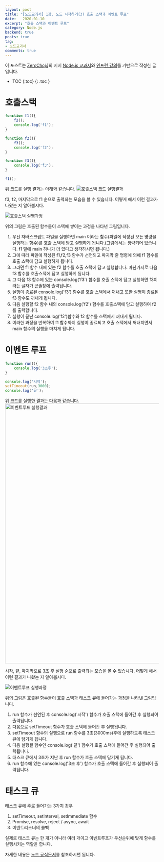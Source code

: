 ```yaml
---
layout: post
title: "[노드교과서] 1장. 노드 시작하기(3) 호출 스택과 이벤트 루프"
date:   2020-01-10
excerpt: "호출 스택과 이벤트 루프"
category: Node.js
backend: true
posts: true
tag:
- 노드교과서
comments: true
---
```

<div class="center">
    이 포스트는 <a href="https://www.zerocho.com" target="_blank">ZeroCho</a>님의 저서 <a href="https://www.zerocho.com/books" target="_blank">Node.js 교과서</a>와 <a href="https://www.inflearn.com/course/node-js-교과서" target="_blank">인프런 강의</a>를 기반으로 작성한 글입니다.
</div>

* TOC
{:toc}
{: .toc }

# 호출스택 
``` javascript
function f1(){
    f2();
    console.log('f1');
}

function f2(){
    f3();
    console.log('f2');
}

function f3(){
    console.log('f3');
}

f1();
```
위 코드를 실행 결과는 아래와 같습니다.
![호출스택 코드 실행결과](https://user-images.githubusercontent.com/51772104/72681556-1a957100-3b08-11ea-8d45-0f1e3ceb4d70.png)

f3, f2, 마지막으로 f1 순으로 출력되는 모습을 볼 수 있습니다. 어떻게 해서 이런 결과가 나왔는 지 알아봅시다.

![호출스택 실행과정](https://user-images.githubusercontent.com/51772104/72679401-25450b80-3af2-11ea-85f5-11e955295ba8.png)  

위의 그림은 호출된 함수들이 스택에 쌓이는 과정을 나타낸 그림입니다.  
1. 우선 자바스크립트 파일을 실행하면 main 이라는 함수(파일에 작성된 모든 명령을 실행하는 함수)를 호출 스택에 담고 실행하게 됩니다.(그림에서는 생략되어 있습니다. f1 밑에 main 하나가 더 있다고 생각하시면 됩니다.)  
2. 그에 따라 파일에 작성된 f1,f2,f3 함수가 선언되고 마지막 줄 명령에 의해 f1 함수를 호출 스택에 담고 실행하게 됩니다.  
3. 그러면 f1 함수 내에 있는 f2 함수를 호출 스택에 담고 실행합니다. 마찬가지로 다음 f3 함수를 호출스택에 담고 실행하게 됩니다.  
4. 그 다음 f3 함수에 있는 console.log('f3') 함수를 호출 스택에 담고 실행하면 f3이라는 글자가 콘솔창에 출력됩니다.  
5. 실행이 종료된 console.log('f3') 함수를 호출 스택에서 꺼내고 또한 실행이 종료된 f3 함수도 꺼내게 됩니다.  
6. 다음 실행할 f2 함수 내의 console.log('f2') 함수를 호출스택에 담고 실행하여 f2를 출력합니다.  
7. 실행이 끝난 console.log('f2')함수와 f2 함수를 스택에서 꺼내게 됩니다.  
8. 이러한 과정을 반복하여 f1 함수까지 실행이 종료되고 호출 스택에서 꺼내지면서 main 함수의 실행을 마치게 됩니다.  

# 이벤트 루프
``` javascript
function run(){
    console.log('3초후');
}

console.log('시작');
setTimeout(run,3000);
console.log('끝');
```
위 코드를 실행한 결과는 다음과 같습니다.
<img width="848" alt="이벤트루프 실행결과" src="https://user-images.githubusercontent.com/51772104/74639791-df8f6780-51b1-11ea-8a02-5448ec78b299.png">

시작, 끝, 마지막으로 3초 후 실행 순으로 출력되는 모습을 볼 수 있습니다. 어떻게 해서 이런 결과가 나왔는 지 알아봅시다.

![이벤트루프 실행과정](https://user-images.githubusercontent.com/51772104/74639785-dc947700-51b1-11ea-9536-9819c1e0c963.png)

위의 그림은 호출된 함수들이 호출 스택과 태스크 큐에 들어가는 과정을 나타낸 그림입니다. 
1. run 함수가 선언된 후 console.log('시작') 함수가 호출 스택에 들어간 후 실행되어 출력됩니다.
2. 다음으로 setTimeout 함수가 호출 스택에 들어간 후 실행됩니다.
3. setTimeout 함수의 실행으로 run 함수를 3초(3000ms)후에 실행하도록 태스크 큐에 담기게 됩니다.
4. 다음 실행될 함수인 console.log('끝') 함수가 호출 스택에 들어간 후 실행되어 출력됩니다.
5. 태스크 큐에서 3초가 지난 후 run 함수가 호출 스택에 담기게 됩니다.
6. run 함수에 있는 console.log('3초 후') 함수가 호출 스택에 들어간 후 실행되어 출력됩니다.

# 태스크 큐
태스크 큐에 주로 들어가는 3가지 경우
1. setTimeout, setInterval, setImmediate 함수
2. Promise, resolve, reject / async, await
3. 이벤트리스너의 콜백

실제로 태스크 큐는 한 개가 아니라 여러 개이고 이벤트루프가 우선순위에 맞게 함수를 실행시키는 역할을 합니다.

자세한 내용은 [노드 공식문서](https://nodejs.org/ko/docs/guides/event-loop-timers-and-nexttick/)를 참조하시면 됩니다.